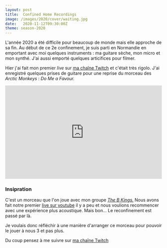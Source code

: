 ```yaml
---
layout: post
title:  Confined Home Recordings
image: /images/2020/cover/waiting.jpg
date:   2020-11-12T09:30:00Z
theme: season-2020
---
```


L'année 2020 a été difficile pour beaucoup de monde mais elle approche de sa fin. Au début de ce 2e confinement,
je suis parti en Normandie en emportant avec moi quelques instruments : ma guitare sèche, mon micro et mon synthé.
J'ai aussi emporté quelques articifices pour filmer.

Hier j'ai fait mon premier _live_ sur [ma chaîne Twitch](https://twitch.tv/flobyiv) et c'était très rigolo.
J'ai enregistré quelques prises de guitare pour une reprise du morceau des _Arctic Monkeys_ : _Do Me a Favour._

<iframe width="100%" height="300" scrolling="no" frameborder="no" src="https://w.soundcloud.com/player/?url=https%3A//api.soundcloud.com/tracks/927400114&color=%2394849c&auto_play=false&hide_related=false&show_comments=true&show_user=true&show_reposts=false&show_teaser=true&visual=true"></iframe>

<br>

### Insipration

C'est un morceau que l'on joue avec mon groupe [_The B Kings._](https://soundcloud.com/thebkings) Nous avons 
fait notre premier [live sur youtube](https://youtu.be/6NU8QgP_bsM?t=85) il y a peu et nous voulions recommencer avec
une expérience plus acoustique. Mais bon… Le reconfinement est passé par là.

Je voulais donc réfléchir à une manière d'arranger ce morceau pour pouvoir le jouer à nous 3 et pas plus.

Du coup pensez à me suivre sur [ma chaîne Twitch](https://twitch.tv/flobyiv)
